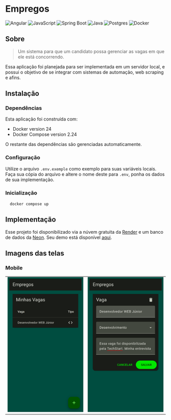 # Empregos

![Angular](https://img.shields.io/badge/angular-%23DD0031.svg?style=for-the-badge&logo=angular&logoColor=white)
![JavaScript](https://img.shields.io/badge/javascript-%23323330.svg?style=for-the-badge&logo=javascript&logoColor=%23F7DF1E)
![Spring Boot](https://img.shields.io/badge/spring-6DB33F?style=for-the-badge&logoColor=white&logo=spring)
![Java](https://img.shields.io/badge/java-%23ED8B00.svg?style=for-the-badge&logo=openjdk&logoColor=white)
![Postgres](https://img.shields.io/badge/postgres-%23316192.svg?style=for-the-badge&logo=postgresql&logoColor=white)
![Docker](https://img.shields.io/badge/docker-%230db7ed.svg?style=for-the-badge&logo=docker&logoColor=white)

## Sobre

> Um sistema para que um candidato possa gerenciar as vagas em que ele está concorrendo.

Essa aplicação foi planejada para ser implementada em um servidor local, e possui o objetivo de se integrar com sistemas de automação, web scraping e afins.

## Instalação

### Dependências

Esta aplicação foi construída com:

- Docker version 24
- Docker Compose version 2.24

O restante das dependências são gerenciadas automaticamente.

### Configuração

Utilize o arquivo `.env.exemple` como exemplo para suas variáveis locais. Faça sua cópia do arquivo e altere o nome deste para `.env`, ponha os dados de sua implementação.

### Inicialização

```shell
  docker compose up
```

## Implementação

Esse projeto foi disponibilizado via a núvem gratuita da [Render](https://render.com/) e um banco de dados da [Neon](https://neon.tech/). Seu demo está disponível [aqui](https://empregos-dui6.onrender.com).

## Imagens das telas

### Mobile

<table>
  <tr>
    <td><img src="screenshots/mobile-home.png" /></td>
    <td><img src="screenshots/mobile-form.png" /></td>
  </tr>
</table>
